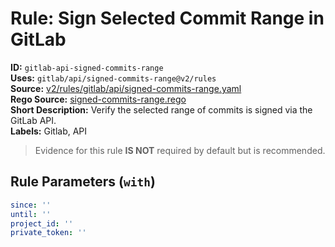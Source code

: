 # Rule: Sign Selected Commit Range in GitLab  
**ID:** `gitlab-api-signed-commits-range`  
**Uses:** `gitlab/api/signed-commits-range@v2/rules`  
**Source:** [v2/rules/gitlab/api/signed-commits-range.yaml](https://github.com/scribe-public/sample-policies/v2/rules/gitlab/api/signed-commits-range.yaml)  
**Rego Source:** [signed-commits-range.rego](https://github.com/scribe-public/sample-policies/v2/rules/gitlab/api/signed-commits-range.rego)  
**Short Description:** Verify the selected range of commits is signed via the GitLab API.  
**Labels:** Gitlab, API  
> Evidence for this rule **IS NOT** required by default but is recommended.


## Rule Parameters (`with`)  
```yaml
since: ''
until: ''
project_id: ''
private_token: ''
```

